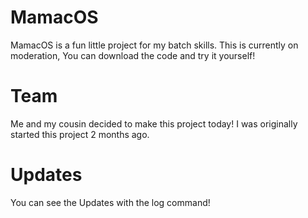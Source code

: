 # MamacOS
MamacOS is a fun little project for my batch skills. This is currently on moderation,
You can download the code and try it yourself!

# Team
Me and my cousin decided to make this project today! I was originally started this project 2 months ago.

# Updates
You can see the Updates with the log command!